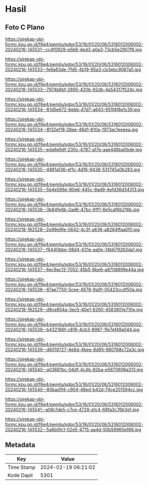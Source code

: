 # Hasil

## Foto C Plano

https://sirekap-obj-formc.kpu.go.id/f6e4/pemilu/pdpr/53/16/01/20/06/5316012006002-20240216-145531--cc4f0929-e5b6-4ed3-a0a3-73cb5e2907f6.jpg

https://sirekap-obj-formc.kpu.go.id/f6e4/pemilu/pdpr/53/16/01/20/06/5316012006002-20240216-145533--fe6a63de-7fd5-4b19-95a3-cb3ebc9087a5.jpg

https://sirekap-obj-formc.kpu.go.id/f6e4/pemilu/pdpr/53/16/01/20/06/5316012006002-20240216-145533--7974b6bf-2895-420b-92db-4a54317f524c.jpg

https://sirekap-obj-formc.kpu.go.id/f6e4/pemilu/pdpr/53/16/01/20/06/5316012006002-20240216-145534--81d5e672-6ebb-47d7-a643-951f4f8e1c39.jpg

https://sirekap-obj-formc.kpu.go.id/f6e4/pemilu/pdpr/53/16/01/20/06/5316012006002-20240216-145534--8f32ef18-28ae-48d1-810a-1973ac1eeeea.jpg

https://sirekap-obj-formc.kpu.go.id/f6e4/pemilu/pdpr/53/16/01/20/06/5316012006002-20240216-145535--eda6e9df-230c-4787-a17e-aae448ba0bde.jpg

https://sirekap-obj-formc.kpu.go.id/f6e4/pemilu/pdpr/53/16/01/20/06/5316012006002-20240216-145535--4881a136-ef1c-4d16-9438-531745a0b283.jpg

https://sirekap-obj-formc.kpu.go.id/f6e4/pemilu/pdpr/53/16/01/20/06/5316012006002-20240216-145535--5b4e596e-80e6-445c-9ad9-4efd36d34313.jpg

https://sirekap-obj-formc.kpu.go.id/f6e4/pemilu/pdpr/53/16/01/20/06/5316012006002-20240216-145536--3b84fe6b-2ad6-47bc-91f1-6e5caf6b216b.jpg

https://sirekap-obj-formc.kpu.go.id/f6e4/pemilu/pdpr/53/16/01/20/06/5316012006002-20240218-182528--2e99e9fe-0642-4c3f-a636-a8264ffaa0f0.jpg

https://sirekap-obj-formc.kpu.go.id/f6e4/pemilu/pdpr/53/16/01/20/06/5316012006002-20240216-145537--f6440bbe-08d4-431e-aa0e-14b679263da1.jpg

https://sirekap-obj-formc.kpu.go.id/f6e4/pemilu/pdpr/53/16/01/20/06/5316012006002-20240216-145537--6ec9ac13-7052-45b5-8be6-a8708899e44a.jpg

https://sirekap-obj-formc.kpu.go.id/f6e4/pemilu/pdpr/53/16/01/20/06/5316012006002-20240216-145538--87ae7750-5cee-4678-9a91-05423ccdf50a.jpg

https://sirekap-obj-formc.kpu.go.id/f6e4/pemilu/pdpr/53/16/01/20/06/5316012006002-20240218-182529--d9ce854a-3ec5-40e1-8260-4583801e710e.jpg

https://sirekap-obj-formc.kpu.go.id/f6e4/pemilu/pdpr/53/16/01/20/06/5316012006002-20240216-145539--b432166f-c816-4cb3-8987-1fe7ef49a044.jpg

https://sirekap-obj-formc.kpu.go.id/f6e4/pemilu/pdpr/53/16/01/20/06/5316012006002-20240216-145539--d6019727-4e6d-4bee-8d95-880768c72a3c.jpg

https://sirekap-obj-formc.kpu.go.id/f6e4/pemilu/pdpr/53/16/01/20/06/5316012006002-20240216-145540--a03881bc-04df-4c4b-82ba-e5870606a313.jpg

https://sirekap-obj-formc.kpu.go.id/f6e4/pemilu/pdpr/53/16/01/20/06/5316012006002-20240216-145540--80bad1f4-c904-48ed-b42d-74ce201594cc.jpg

https://sirekap-obj-formc.kpu.go.id/f6e4/pemilu/pdpr/53/16/01/20/06/5316012006002-20240216-145541--a08c1de5-c7ce-4729-a1c4-68fa3c76b3e1.jpg

https://sirekap-obj-formc.kpu.go.id/f6e4/pemilu/pdpr/53/16/01/20/06/5316012006002-20240216-145532--5a6b0fc1-02e5-4715-aa4d-50b59960ef66.jpg


## Metadata

| Key        | Value               |
| ---------- | ------------------- |
| Time Stamp | 2024-02-19 06:21:02 |
| Kode Dapil | 5301                |



